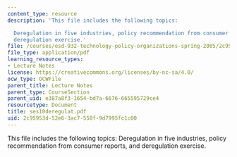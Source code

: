```yaml
---
content_type: resource
description: 'This file includes the following topics:

  Deregulation in five industries, policy recommendation from consumer reports, and
  deregulation exercise.'
file: /courses/esd-932-technology-policy-organizations-spring-2005/2c95953d52e63ac7558f9d7995fc1c00_ses10deregulat.pdf
file_type: application/pdf
learning_resource_types:
- Lecture Notes
license: https://creativecommons.org/licenses/by-nc-sa/4.0/
ocw_type: OCWFile
parent_title: Lecture Notes
parent_type: CourseSection
parent_uid: e387a8f3-1654-bd7a-6676-665595729ce4
resourcetype: Document
title: ses10deregulat.pdf
uid: 2c95953d-52e6-3ac7-558f-9d7995fc1c00
---
```

This file includes the following topics:
Deregulation in five industries, policy recommendation from consumer reports, and deregulation exercise.